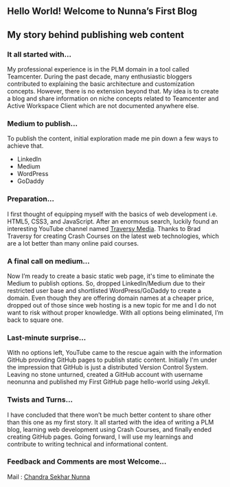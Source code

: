 ## Hello World! Welcome to Nunna’s First Blog
## My story behind publishing web content

### It all started with...
My professional experience is in the PLM domain in a tool called Teamcenter. During the past decade, many enthusiastic bloggers contributed to explaining the basic architecture and customization concepts. However, there is no extension beyond that. My idea is to create a blog and share information on niche concepts related to Teamcenter and Active Workspace Client which are not documented anywhere else.

### Medium to publish...
To publish the content, initial exploration made me pin down a few ways to achieve that.
- LinkedIn
- Medium
- WordPress
- GoDaddy

### Preparation...
I first thought of equipping myself with the basics of web development i.e. HTML5, CSS3, and JavaScript. After an enormous search, luckily found an interesting YouTube channel named [Traversy Media](https://www.youtube.com/user/TechGuyWeb). Thanks to Brad Traversy for creating Crash Courses on the latest web technologies, which are a lot better than many online paid courses.

### A final call on medium...
Now I’m ready to create a basic static web page, it's time to eliminate the Medium to publish options. So, dropped LinkedIn/Medium due to their restricted user base and shortlisted WordPress/GoDaddy to create a domain. Even though they are offering domain names at a cheaper price, dropped out of those since web hosting is a new topic for me and I do not want to risk without proper knowledge. With all options being eliminated, I’m back to square one.

### Last-minute surprise...
With no options left, YouTube came to the rescue again with the information GitHub providing GitHub pages to publish static content. Initially I'm under the impression that GitHub is just a distributed Version Control System. Leaving no stone unturned, created a GitHub account with username neonunna and published my First GitHub page hello-world using Jekyll.

### Twists and Turns...
I have concluded that there won’t be much better content to share other than this one as my first story. It all started with the idea of writing a PLM blog, learning web development using Crash Courses, and finally ended creating GitHub pages. Going forward, I will use my learnings and contribute to writing technical and informational content.

### Feedback and Comments are most Welcome...

Mail : [Chandra Sekhar Nunna](mailto:nunnacsekhar@gmail.com)
